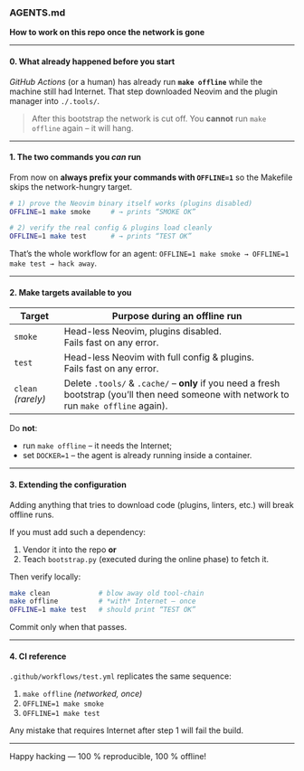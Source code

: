 ### AGENTS.md

**How to work on this repo once the network is gone**

---

#### 0.  What already happened **before** you start

*GitHub Actions* (or a human) has already run **`make offline`** while the
machine still had Internet.
That step downloaded Neovim and the plugin manager into `./.tools/`.

> After this bootstrap the network is cut off.
> You **cannot** run `make offline` again – it will hang.

---

#### 1.  The two commands you *can* run

From now on **always prefix your commands with `OFFLINE=1`** so the Makefile
skips the network-hungry target.

```bash
# 1) prove the Neovim binary itself works (plugins disabled)
OFFLINE=1 make smoke     # → prints “SMOKE OK”

# 2) verify the real config & plugins load cleanly
OFFLINE=1 make test      # → prints “TEST OK”
```

That’s the whole workflow for an agent:
`OFFLINE=1 make smoke → OFFLINE=1 make test → hack away`.

---

#### 2.  Make targets available to you

| Target             | Purpose during an **offline** run                                                                                                          |
| ------------------ | ------------------------------------------------------------------------------------------------------------------------------------------ |
| `smoke`            | Head-less Neovim, plugins disabled.<br>Fails fast on any error.                                                                            |
| `test`             | Head-less Neovim with full config & plugins.<br>Fails fast on any error.                                                                   |
| `clean` *(rarely)* | Delete `.tools/` & `.cache/` – **only** if you need a fresh bootstrap (you’ll then need someone with network to run `make offline` again). |

Do **not**:

* run `make offline` – it needs the Internet;
* set `DOCKER=1` – the agent is already running inside a container.

---

#### 3.  Extending the configuration

Adding anything that tries to download code (plugins, linters, etc.) will
break offline runs.

If you must add such a dependency:

1. Vendor it into the repo **or**
2. Teach `bootstrap.py` (executed during the online phase) to fetch it.

Then verify locally:

```bash
make clean            # blow away old tool-chain
make offline          # *with* Internet – once
OFFLINE=1 make test   # should print “TEST OK”
```

Commit only when that passes.

---

#### 4.  CI reference

`.github/workflows/test.yml` replicates the same sequence:

1. `make offline`   *(networked, once)*
2. `OFFLINE=1 make smoke`
3. `OFFLINE=1 make test`

Any mistake that requires Internet after step 1 will fail the build.

---

Happy hacking — 100 % reproducible, 100 % offline!

